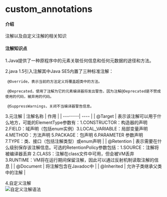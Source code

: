 # custom_annotations

#### 介绍
注解以及自定义注解的相关知识

#### 注解知识点
1.Java提供了一种原程序中的元素关联任何信息和任何元数据的途径和方法。

2.java 1.5引入注解其中Java SE5内置了三种标准注解：

     @Override，表示当前的方法定义将覆盖超类中的方法。

     @Deprecated，使用了注解为它的元素编译器将发出警告，因为注解@Deprecated是不赞成使用的代码，被弃用的代码。

     @SuppressWarnings，关闭不当编译器警告信息。
 
3.元注解
| 注解名称 | 作用 |
| --------| ---- |
| @Target | 表示该注解可以用于什么地方，可能的ElementType参数有：1.CONSTRUCTOR：构造器的声明 2.FIELD：域声明（包括enum实例）3.LOCAL_VARIABLE：局部变量声明 4.METHOD：方法声明 5.PACKAGE：包声明 6.PARAMETER 参数声明 7.TYPE：类、接口（包括注解类型）或enum声明 |
| @Retention | 表示需要在什么级别保存该注解信息。可选的RetentionPolicy参数包括：1.SOURCE：注解将被编译器丢弃 2.CLASS：注解在class文件中可用，但会被VM丢弃 3.RUNTIME：VM将在运行期间保留注解，因此可以通过反射机制读取注解的信息 |
| @Document | 将注解包含在Javadoc中 |
| @Inherited | 允许子类继承父类中的注解 |


4.自定义注解       
     ![自定义注解语法](https://images.gitee.com/uploads/images/2019/0326/160427_1fd9acc2_1635774.jpeg "1553587433(1).jpg")



